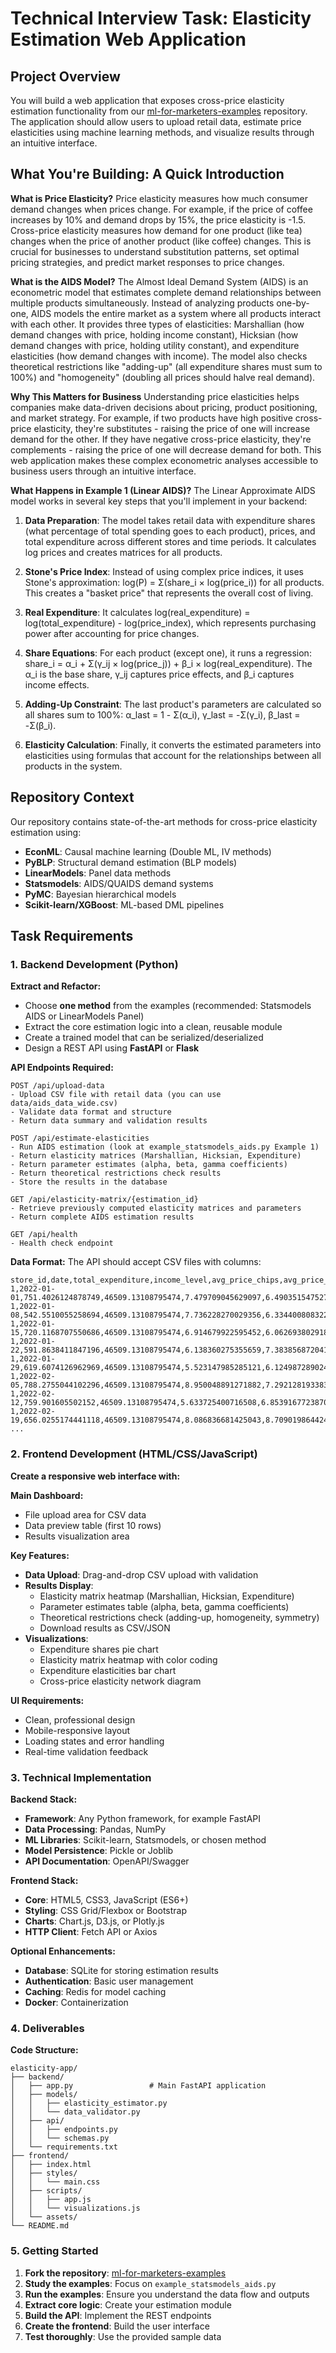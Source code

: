 # Technical Interview Task: Elasticity Estimation Web Application

## Project Overview

You will build a web application that exposes cross-price elasticity estimation functionality from our [ml-for-marketers-examples](https://github.com/Flexiana/ml-for-marketers-examples) repository. The application should allow users to upload retail data, estimate price elasticities using machine learning methods, and visualize results through an intuitive interface.

## What You're Building: A Quick Introduction

**What is Price Elasticity?** Price elasticity measures how much consumer demand changes when prices change. For example, if the price of coffee increases by 10% and demand drops by 15%, the price elasticity is -1.5. Cross-price elasticity measures how demand for one product (like tea) changes when the price of another product (like coffee) changes. This is crucial for businesses to understand substitution patterns, set optimal pricing strategies, and predict market responses to price changes.

**What is the AIDS Model?** The Almost Ideal Demand System (AIDS) is an econometric model that estimates complete demand relationships between multiple products simultaneously. Instead of analyzing products one-by-one, AIDS models the entire market as a system where all products interact with each other. It provides three types of elasticities: Marshallian (how demand changes with price, holding income constant), Hicksian (how demand changes with price, holding utility constant), and expenditure elasticities (how demand changes with income). The model also checks theoretical restrictions like "adding-up" (all expenditure shares must sum to 100%) and "homogeneity" (doubling all prices should halve real demand).

**Why This Matters for Business** Understanding price elasticities helps companies make data-driven decisions about pricing, product positioning, and market strategy. For example, if two products have high positive cross-price elasticity, they're substitutes - raising the price of one will increase demand for the other. If they have negative cross-price elasticity, they're complements - raising the price of one will decrease demand for both. This web application makes these complex econometric analyses accessible to business users through an intuitive interface.

**What Happens in Example 1 (Linear AIDS)?** The Linear Approximate AIDS model works in several key steps that you'll implement in your backend:

1. **Data Preparation**: The model takes retail data with expenditure shares (what percentage of total spending goes to each product), prices, and total expenditure across different stores and time periods. It calculates log prices and creates matrices for all products.

2. **Stone's Price Index**: Instead of using complex price indices, it uses Stone's approximation: log(P) = Σ(share_i × log(price_i)) for all products. This creates a "basket price" that represents the overall cost of living.

3. **Real Expenditure**: It calculates log(real_expenditure) = log(total_expenditure) - log(price_index), which represents purchasing power after accounting for price changes.

4. **Share Equations**: For each product (except one), it runs a regression: share_i = α_i + Σ(γ_ij × log(price_j)) + β_i × log(real_expenditure). The α_i is the base share, γ_ij captures price effects, and β_i captures income effects.

5. **Adding-Up Constraint**: The last product's parameters are calculated so all shares sum to 100%: α_last = 1 - Σ(α_i), γ_last = -Σ(γ_i), β_last = -Σ(β_i).

6. **Elasticity Calculation**: Finally, it converts the estimated parameters into elasticities using formulas that account for the relationships between all products in the system.

## Repository Context

Our repository contains state-of-the-art methods for cross-price elasticity estimation using:
- **EconML**: Causal machine learning (Double ML, IV methods)
- **PyBLP**: Structural demand estimation (BLP models)
- **LinearModels**: Panel data methods
- **Statsmodels**: AIDS/QUAIDS demand systems
- **PyMC**: Bayesian hierarchical models
- **Scikit-learn/XGBoost**: ML-based DML pipelines

## Task Requirements

### 1. Backend Development (Python)

**Extract and Refactor:**
- Choose **one method** from the examples (recommended: Statsmodels AIDS or LinearModels Panel)
- Extract the core estimation logic into a clean, reusable module
- Create a trained model that can be serialized/deserialized
- Design a REST API using **FastAPI** or **Flask**

**API Endpoints Required:**
```
POST /api/upload-data
- Upload CSV file with retail data (you can use data/aids_data_wide.csv)
- Validate data format and structure
- Return data summary and validation results

POST /api/estimate-elasticities
- Run AIDS estimation (look at example_statsmodels_aids.py Example 1)
- Return elasticity matrices (Marshallian, Hicksian, Expenditure)
- Return parameter estimates (alpha, beta, gamma coefficients)
- Return theoretical restrictions check results
- Store the results in the database

GET /api/elasticity-matrix/{estimation_id}
- Retrieve previously computed elasticity matrices and parameters
- Return complete AIDS estimation results

GET /api/health
- Health check endpoint
```

**Data Format:**
The API should accept CSV files with columns:
```csv
store_id,date,total_expenditure,income_level,avg_price_chips,avg_price_chocolate,avg_price_cola,avg_price_water,log_price_chips,log_price_chocolate,log_price_cola,log_price_water,share_chips,share_chocolate,share_cola,share_water
1,2022-01-01,751.4026124878749,46509.13108795474,7.479709045629097,6.490351547527698,5.929525202990294,6.21632208358152,2.012193893586684,1.870316696818742,1.7799441428547444,1.827178426970975,0.12176095586272351,0.39997075846212576,0.4322060325153082,0.04606225315984255
1,2022-01-08,542.5510055258694,46509.13108795474,7.736228270029356,6.3344008083224494,5.846668546329975,7.2031789127232795,2.0459142652168647,1.8459952249780895,1.7658720197690299,1.974522444238663,0.22528088432873486,0.38811380587762023,0.3301913922022653,0.05641391759137943
1,2022-01-15,720.1168707550686,46509.13108795474,6.914679922595452,6.062693802918846,5.084876008875473,8.288450526980478,1.933646676640575,1.8021542232444208,1.626270645501264,2.11486304299008,0.09645993932288419,0.4510118778117115,0.42290539053932297,0.02962279232608132
1,2022-01-22,591.8638411847196,46509.13108795474,6.138360275355659,7.383856872041978,4.336197566472589,4.885313983085205,1.8145576503622123,1.999296113486412,1.4669978273227104,1.5862335583698772,0.20559339635904592,0.41254214644111087,0.31594228584161305,0.06592217135823004
1,2022-01-29,619.6074126962969,46509.13108795474,5.523147985285121,6.1249872890241015,5.083346768494208,5.9829576842562044,1.7089479849263962,1.8123766811672661,1.6259698573642856,1.788915041719705,0.2028687876615671,0.22961736750108072,0.5479817716100804,0.019532073227271685
1,2022-02-05,788.2755044102296,46509.13108795474,8.950048891271882,7.292128193383766,5.991844083771177,5.528980361108945,2.1916589949837855,1.9867954366651492,1.7903992251439262,1.710003415370639,0.09856686493747058,0.3175736088410996,0.5550040943619337,0.0288554318594963
1,2022-02-12,759.901605502152,46509.13108795474,5.633725400716508,6.853916772387019,5.925056574159232,6.205505689237187,1.7287709285994333,1.924820280452957,1.7791902353569142,1.8254369123926244,0.18606828111637833,0.3196201047566323,0.4716646472349451,0.022646966892044474
1,2022-02-19,656.0255174441118,46509.13108795474,8.086836681425043,8.709019864424146,6.971858258982411,11.94563280307777,2.0902376387106796,2.1643592546155848,1.9418817974141702,2.4803657557728793,0.14733160261108375,0.28570039542704007,0.531813539579686,0.035154462382190055
...
```

### 2. Frontend Development (HTML/CSS/JavaScript)

**Create a responsive web interface with:**

**Main Dashboard:**
- File upload area for CSV data
- Data preview table (first 10 rows)
- Results visualization area

**Key Features:**
- **Data Upload**: Drag-and-drop CSV upload with validation
- **Results Display**:
  - Elasticity matrix heatmap (Marshallian, Hicksian, Expenditure)
  - Parameter estimates table (alpha, beta, gamma coefficients)
  - Theoretical restrictions check (adding-up, homogeneity, symmetry)
  - Download results as CSV/JSON
- **Visualizations**:
  - Expenditure shares pie chart
  - Elasticity matrix heatmap with color coding
  - Expenditure elasticities bar chart
  - Cross-price elasticity network diagram

**UI Requirements:**
- Clean, professional design
- Mobile-responsive layout
- Loading states and error handling
- Real-time validation feedback

### 3. Technical Implementation

**Backend Stack:**
- **Framework**: Any Python framework, for example FastAPI
- **Data Processing**: Pandas, NumPy
- **ML Libraries**: Scikit-learn, Statsmodels, or chosen method
- **Model Persistence**: Pickle or Joblib
- **API Documentation**: OpenAPI/Swagger

**Frontend Stack:**
- **Core**: HTML5, CSS3, JavaScript (ES6+)
- **Styling**: CSS Grid/Flexbox or Bootstrap
- **Charts**: Chart.js, D3.js, or Plotly.js
- **HTTP Client**: Fetch API or Axios

**Optional Enhancements:**
- **Database**: SQLite for storing estimation results
- **Authentication**: Basic user management
- **Caching**: Redis for model caching
- **Docker**: Containerization

### 4. Deliverables

**Code Structure:**
```
elasticity-app/
├── backend/
│   ├── app.py                 # Main FastAPI application
│   ├── models/
│   │   ├── elasticity_estimator.py
│   │   └── data_validator.py
│   ├── api/
│   │   ├── endpoints.py
│   │   └── schemas.py
│   └── requirements.txt
├── frontend/
│   ├── index.html
│   ├── styles/
│   │   └── main.css
│   ├── scripts/
│   │   ├── app.js
│   │   └── visualizations.js
│   └── assets/
└── README.md
```



### 5. Getting Started

1. **Fork the repository**: [ml-for-marketers-examples](https://github.com/Flexiana/ml-for-marketers-examples)
2. **Study the examples**: Focus on `example_statsmodels_aids.py`
3. **Run the examples**: Ensure you understand the data flow and outputs
4. **Extract core logic**: Create your estimation module
5. **Build the API**: Implement the REST endpoints
6. **Create the frontend**: Build the user interface
7. **Test thoroughly**: Use the provided sample data

